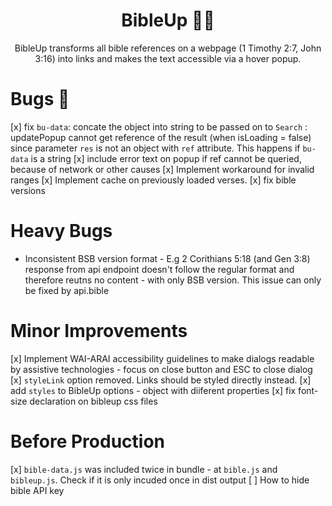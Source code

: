 <h1 align="center">BibleUp 📖💡</h1>
<p align="center">
BibleUp transforms all bible references on a webpage (1 Timothy 2:7, John 3:16) into links and makes the text accessible via a hover popup.<br>
</p>

# Bugs 🐛
[x] fix `bu-data`: concate the object into string to be passed on to `Search` : updatePopup cannot get reference of the result 
(when isLoading = false) since parameter `res` is not an object with `ref` attribute. This happens if `bu-data` is a string
[x] include error text on popup if ref cannot be queried, because of network or other causes
[x] Implement workaround for invalid ranges
[x] Implement cache on previously loaded verses.
[x] fix bible versions

# Heavy Bugs
- Inconsistent BSB version format - E.g 2 Corithians 5:18 (and Gen 3:8) response from api endpoint doesn't follow the regular format and therefore reutns no content - with only BSB version. This issue can only be fixed by api.bible

# Minor Improvements
[x] Implement WAI-ARAI accessibility guidelines to make dialogs readable by assistive technologies - focus on close button and ESC to close dialog
[x] `styleLink` option removed. Links should be styled directly instead.
[x] add `styles` to BibleUp options - object with diiferent properties 
[x] fix font-size declaration on bibleup css files


# Before Production
[x] `bible-data.js` was included twice in bundle - at `bible.js` and `bibleup.js`. Check if it is only incuded once in dist output
[ ] How to hide bible API key
